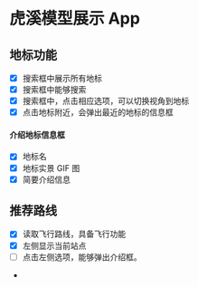 # 虎溪模型展示 App

## 地标功能
- [X] 搜索框中展示所有地标
- [X] 搜索框中能够搜索
- [X] 搜索框中，点击相应选项，可以切换视角到地标
- [X] 点击地标附近，会弹出最近的地标的信息框

#### 介绍地标信息框
- [X] 地标名
- [X] 地标实景 GIF 图
- [X] 简要介绍信息

## 推荐路线
- [X] 读取飞行路线，具备飞行功能
- [X] 左侧显示当前站点
- [ ] 点击左侧选项，能够弹出介绍框。
-